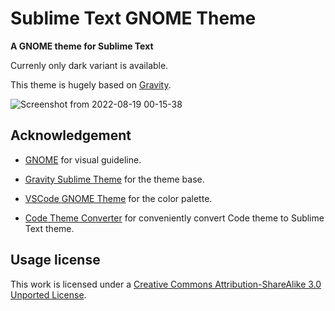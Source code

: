 # Sublime Text GNOME Theme

__A GNOME theme for Sublime Text__

Currenly only dark variant is available.

This theme is hugely based on [Gravity](https://github.com/frankyonnetti/gravity-sublime-theme/).

![Screenshot from 2022-08-19 00-15-38](https://user-images.githubusercontent.com/18751876/185445159-356765fd-a9c6-41cd-aeb9-043800335b63.png)

## Acknowledgement

- [GNOME](https://gitlab.com/gnome/) for visual guideline.

- [Gravity Sublime Theme](https://github.com/frankyonnetti/gravity-sublime-theme/) for the theme base.

- [VSCode GNOME Theme](https://github.com/rafaelmardojai/vscode-gnome-theme/) for the color palette.

- [Code Theme Converter](https://github.com/tobiastimm/code-theme-converter) for conveniently convert Code theme to Sublime Text theme.

## Usage license

This work is licensed under a [Creative Commons Attribution-ShareAlike 3.0 Unported License](http://creativecommons.org/licenses/by-sa/3.0/).
